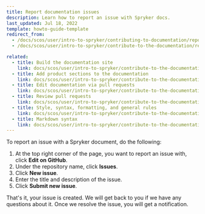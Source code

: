 ```yaml
---
title: Report documentation issues
description: Learn how to report an issue with Spryker docs.
last_updated: Jul 18, 2022
template: howto-guide-template
redirect_from:
  - /docs/scos/user/intro-to-spryker/contributing-to-documentation/reporting-documentation-issues.html
  - /docs/scos/user/intro-to-spryker/contribute-to-the-documentation/report-documentation-issues.html

related:
  - title: Build the documentation site
    link: docs/scos/user/intro-to-spryker/contribute-to-the-documentation/build-the-documentation-site.html
  - title: Add product sections to the documentation
    link: docs/scos/user/intro-to-spryker/contribute-to-the-documentation/add-global-sections-to-the-documentation.html
  - title: Edit documentation via pull requests
    link: docs/scos/user/intro-to-spryker/contribute-to-the-documentation/edit-documentation-via-pull-requests.html
  - title: Review pull requests
    link: docs/scos/user/intro-to-spryker/contribute-to-the-documentation/review-pull-requests.html
  - title: Style, syntax, formatting, and general rules
    link: docs/scos/user/intro-to-spryker/contribute-to-the-documentation/style-formatting-general-rules.html
  - title: Markdown syntax
    link: docs/scos/user/intro-to-spryker/contribute-to-the-documentation/markdown-syntax.html
---
```


To report an issue with a Spryker document, do the following:

1. At the top right corner of the page, you want to report an issue with, click **Edit on GitHub**.
2. Under the repository name, click **Issues**.
3. Click **New issue**.
4. Enter the title and description of the issue.
5. Click **Submit new issue**.

That's it, your issue is created. We will get back to you if we have any questions about it. Once we resolve the issue, you will get a notification.  
